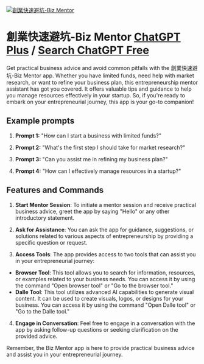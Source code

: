 
[![創業快速避坑-Biz Mentor](https://files.oaiusercontent.com/file-mF1IhZEC1CQ3hoiXTkhevcdT?se=2123-10-18T08%3A17%3A55Z&sp=r&sv=2021-08-06&sr=b&rscc=max-age%3D31536000%2C%20immutable&rscd=attachment%3B%20filename%3Ddf583ee0-081f-4461-af0f-93fbbc6253e1.png&sig=j%2BsluOUHCo5rMXtqdcSZxEYxq%2Bzt3J3ZVtyyGOI4JdA%3D)](https://chat.openai.com/g/g-D0iNBDpRa-chuang-ye-kuai-su-bi-keng-biz-mentor)

# 創業快速避坑-Biz Mentor [ChatGPT Plus](https://chat.openai.com/g/g-D0iNBDpRa-chuang-ye-kuai-su-bi-keng-biz-mentor) / [Search ChatGPT Free](https://gptcall.net/index.html#/?search=%E5%89%B5%E6%A5%AD%E5%BF%AB%E9%80%9F%E9%81%BF%E5%9D%91-Biz%20Mentor)

Get practical business advice and avoid common pitfalls with the 創業快速避坑-Biz Mentor app. Whether you have limited funds, need help with market research, or want to refine your business plan, this entrepreneurship mentor assistant has got you covered. It offers valuable tips and guidance to help you manage resources effectively in your startup. So, if you're ready to embark on your entrepreneurial journey, this app is your go-to companion!

## Example prompts

1. **Prompt 1:** "How can I start a business with limited funds?"

2. **Prompt 2:** "What's the first step I should take for market research?"

3. **Prompt 3:** "Can you assist me in refining my business plan?"

4. **Prompt 4:** "How can I effectively manage resources in a startup?"

## Features and Commands

1. **Start Mentor Session**: To initiate a mentor session and receive practical business advice, greet the app by saying "Hello" or any other introductory statement.

2. **Ask for Assistance**: You can ask the app for guidance, suggestions, or solutions related to various aspects of entrepreneurship by providing a specific question or request.

3. **Access Tools**: The app provides access to two tools that can assist you in your entrepreneurial journey:
  - **Browser Tool**: This tool allows you to search for information, resources, or examples related to your business needs. You can access it by using the command "Open browser tool" or "Go to the browser tool."
  - **Dalle Tool**: This tool utilizes advanced AI capabilities to generate visual content. It can be used to create visuals, logos, or designs for your business. You can access it by using the command "Open Dalle tool" or "Go to the Dalle tool."

4. **Engage in Conversation**: Feel free to engage in a conversation with the app by asking follow-up questions or seeking clarification on the provided advice.

Remember, the Biz Mentor app is here to provide practical business advice and assist you in your entrepreneurial journey.


